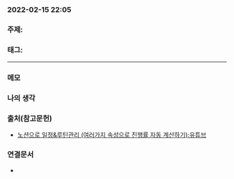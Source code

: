 ### 2022-02-15 22:05

### 주제:
### 태그: 
----
### 메모
>
### 나의 생각
>
### 출처(참고문헌)
- [노션으로 일정&루틴관리 (여러가지 속성으로 진행률 자동 계산하기):유튜브](https://www.youtube.com/watch?v=Ni1RAIZ_28Q)

### 연결문서
- 